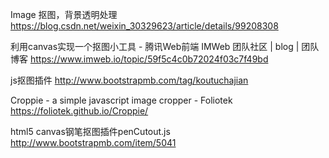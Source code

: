Image 抠图，背景透明处理
https://blog.csdn.net/weixin_30329623/article/details/99208308

利用canvas实现一个抠图小工具 - 腾讯Web前端 IMWeb 团队社区 | blog | 团队博客
https://www.imweb.io/topic/59f5c4c0b72024f03c7f49bd

js抠图插件
http://www.bootstrapmb.com/tag/koutuchajian

Croppie - a simple javascript image cropper - Foliotek
https://foliotek.github.io/Croppie/

html5 canvas钢笔抠图插件penCutout.js
http://www.bootstrapmb.com/item/5041
